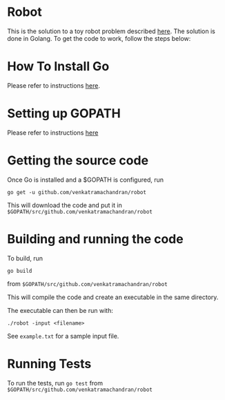 Robot
============
This is the solution to a toy robot problem described [here](Problem.MD).
The solution is done in Golang. To get the code to work, follow the steps below:

# How To Install Go
Please refer to instructions [here](https://golang.org/doc/install#install).

# Setting up GOPATH
Please refer to instructions [here](https://golang.org/doc/code.html#GOPATH)

# Getting the source code
Once Go is installed and a $GOPATH is configured, run 
```
go get -u github.com/venkatramachandran/robot
```
This will download the code and put it in `$GOPATH/src/github.com/venkatramachandran/robot`

# Building and running the code
To build, run
```
go build
```
from `$GOPATH/src/github.com/venkatramachandran/robot`

This will compile the code and create an executable in the same directory.

The executable can then be run with:
```
./robot -input <filename>
```
See `example.txt` for a sample input file.

# Running Tests
To run the tests, run
```go test```
from `$GOPATH/src/github.com/venkatramachandran/robot`
